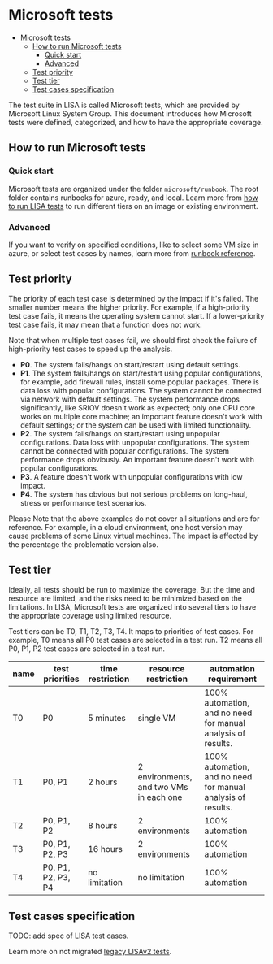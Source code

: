 # Microsoft tests

- [Microsoft tests](#microsoft-tests)
  - [How to run Microsoft tests](#how-to-run-microsoft-tests)
    - [Quick start](#quick-start)
    - [Advanced](#advanced)
  - [Test priority](#test-priority)
  - [Test tier](#test-tier)
  - [Test cases specification](#test-cases-specification)

The test suite in LISA is called Microsoft tests, which are provided by Microsoft Linux System Group. This document introduces how Microsoft tests were defined, categorized, and how to have the appropriate coverage.

## How to run Microsoft tests

### Quick start

Microsoft tests are organized under the folder `microsoft/runbook`. The root folder contains runbooks for azure, ready, and local. Learn more from [how to run LISA tests](run.md) to run different tiers on an image or existing environment.

### Advanced

If you want to verify on specified conditions, like to select some VM size in azure, or select test cases by names, learn more from [runbook reference](runbook.md).

## Test priority

The priority of each test case is determined by the impact if it's failed. The smaller number means the higher priority. For example, if a high-priority test case fails, it means the operating system cannot start. If a lower-priority test case fails, it may mean that a function does not work.

Note that when multiple test cases fail, we should first check the failure of high-priority test cases to speed up the analysis.

- **P0**. The system fails/hangs on start/restart using default settings.
- **P1**. The system fails/hangs on start/restart using popular configurations, for example, add firewall rules, install some popular packages. There is data loss with popular configurations. The system cannot be connected via network with default settings. The system performance drops significantly, like SRIOV doesn't work as expected; only one CPU core works on multiple core machine; an important feature doesn't work with default settings; or the system can be used with limited functionality.
- **P2**. The system fails/hangs on start/restart using unpopular configurations. Data loss with unpopular configurations. The system cannot be connected with popular configurations. The system performance drops obviously. An important feature doesn't work with popular configurations.
- **P3**. A feature doesn't work with unpopular configurations with low impact.
- **P4**. The system has obvious but not serious problems on long-haul, stress or performance test scenarios.

Please Note that the above examples do not cover all situations and are for reference. For example, in a cloud environment, one host version may cause problems of some Linux virtual machines. The impact is affected by the percentage the problematic version also.

## Test tier

Ideally, all tests should be run to maximize the coverage. But the time and resource are limited, and the risks need to be minimized based on the limitations. In LISA, Microsoft tests are organized into several tiers to have the appropriate coverage using limited resource.

Test tiers can be T0, T1, T2, T3, T4. It maps to priorities of test cases. For example, T0 means all P0 test cases are selected in a test run. T2 means all P0, P1, P2 test cases are selected in a test run.

| name | test priorities    | time restriction | resource restriction                    | automation requirement                                       |
| ---- | ------------------ | ---------------- | --------------------------------------- | ------------------------------------------------------------ |
| T0   | P0                 | 5 minutes        | single VM                               | 100% automation, and no need for manual analysis of results. |
| T1   | P0, P1             | 2 hours          | 2 environments, and two VMs in each one | 100% automation, and no need for manual analysis of results. |
| T2   | P0, P1, P2         | 8 hours          | 2 environments                          | 100% automation                                              |
| T3   | P0, P1, P2, P3     | 16 hours         | 2 environments                          | 100% automation                                              |
| T4   | P0, P1, P2, P3, P4 | no limitation    | no limitation                           | 100% automation                                              |

## Test cases specification

TODO: add spec of LISA test cases.

Learn more on not migrated [legacy LISAv2 tests](https://github.com/microsoft/lisa/blob/master/Documents/LISAv2-TestCase-Statistics.md).
